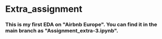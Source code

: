 # Extra_assignment
### This is my first EDA on "Airbnb Europe". You can find it in the main branch as "Assignment_extra-3.ipynb".
